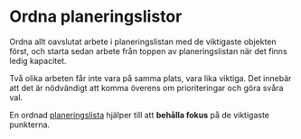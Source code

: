 # Ordna planeringslistor

<summary>
Ordna allt oavslutat arbete i planeringslistan med de viktigaste objekten först, och starta sedan arbete från toppen av planeringslistan när det finns ledig kapacitet.
</summary>

Två olika arbeten får inte vara på samma plats, vara lika viktiga. Det innebär att det är nödvändigt att komma överens om prioriteringar och göra svåra val.

En ordnad [planeringslista](glossary:backlog) hjälper till att **behålla fokus** på de viktigaste punkterna.